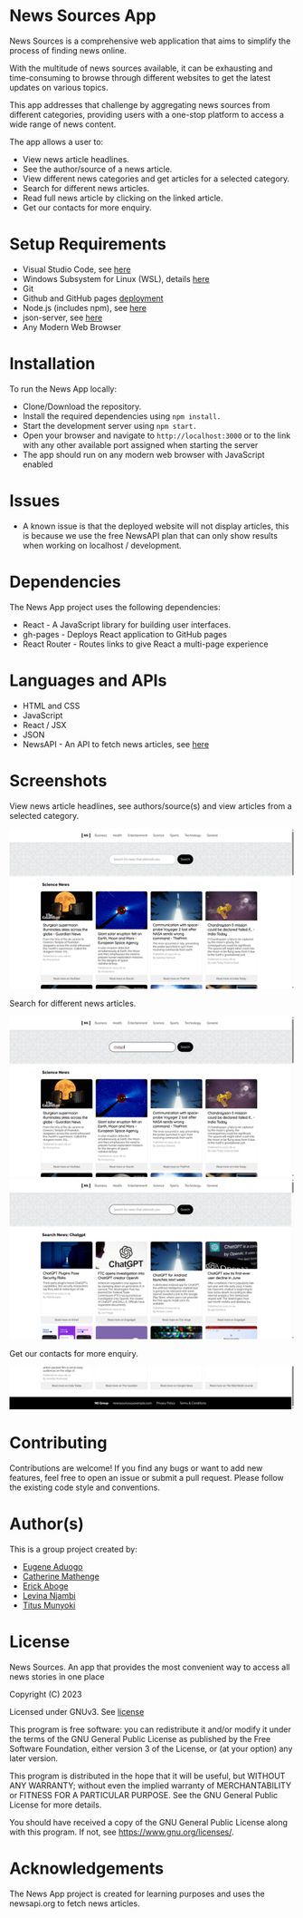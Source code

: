 # News Sources App

News Sources is a comprehensive web application that aims to simplify the process of finding news online.

With the multitude of news sources available, it can be exhausting and time-consuming to browse through different websites to get the latest updates on various topics.

This app addresses that challenge by aggregating news sources from different categories, providing users with a one-stop platform to access a wide range of news content.

The app allows a user to:
- View news article headlines.
- See the author/source of a news article.
- View different news categories and get articles for a selected category.
- Search for different news articles.
- Read full news article by clicking on the linked article.
- Get our contacts for more enquiry.

# Setup Requirements
- Visual Studio Code, see [here](https://code.visualstudio.com/)
- Windows Subsystem for Linux (WSL), details [here](https://learn.microsoft.com/en-us/windows/wsl/install)
- Git
- Github and GitHub pages [deployment](https://eugenemrg.github.io/News-Sources/)
- Node.js (includes npm), see [here](https://nodejs.org/en)
- json-server, see [here](https://www.npmjs.com/package/json-server)
- Any Modern Web Browser

# Installation
To run the News App locally:

- Clone/Download the repository.
- Install the required dependencies using `npm install.`
- Start the development server using `npm start.`
- Open your browser and navigate to `http://localhost:3000` or to the link with any other available port assigned when starting the server
- The app should run on any modern web browser with JavaScript enabled

# Issues
- A known issue is that the deployed website will not display articles, this is because we use the free NewsAPI plan that can only show results when working on localhost / development.

# Dependencies
The News App project uses the following dependencies:

- React - A JavaScript library for building user interfaces.
- gh-pages - Deploys React application to GitHub pages
- React Router - Routes links to give React a multi-page experience

# Languages and APIs
- HTML and CSS
- JavaScript
- React / JSX
- JSON
- NewsAPI - An API to fetch news articles, see [here](https://newsapi.org/)

# Screenshots
View news article headlines, see authors/source(s) and view articles from a selected category.

![](./screenshots/1.png)

Search for different news articles.

![](./screenshots/2.png)
![](./screenshots/3.png)

Get our contacts for more enquiry.

![](./screenshots/4.png)

# Contributing
Contributions are welcome! If you find any bugs or want to add new features, feel free to open an issue or submit a pull request. Please follow the existing code style and conventions.

# Author(s)
This is a group project created by:

- [Eugene Aduogo](https://github.com/eugenemrg/)
- [Catherine Mathenge](https://github.com/CatherineMathenge)
- [Erick Aboge](https://github.com/Abogeerick)
- [Levina Njambi](https://github.com/levina23)
- [Titus Munyoki](https://github.com/mwaniki-Titus)

# License
News Sources. An app that provides the most convenient way to access all news stories in one place

Copyright (C) 2023

Licensed under GNUv3. See [license](/LICENSE)

This program is free software: you can redistribute it and/or modify
it under the terms of the GNU General Public License as published by
the Free Software Foundation, either version 3 of the License, or
(at your option) any later version.

This program is distributed in the hope that it will be useful,
but WITHOUT ANY WARRANTY; without even the implied warranty of
MERCHANTABILITY or FITNESS FOR A PARTICULAR PURPOSE.  See the
GNU General Public License for more details.

You should have received a copy of the GNU General Public License
along with this program.  If not, see <https://www.gnu.org/licenses/>.

# Acknowledgements
The News App project is created for learning purposes and uses the newsapi.org to fetch news articles.